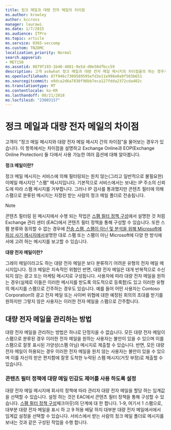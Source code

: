 ```yaml
---
title: 정크 메일과 대량 전자 메일의 차이점
ms.author: krowley
author: kccross
manager: laurawi
ms.date: 1/7/2015
ms.audience: ITPro
ms.topic: article
ms.service: O365-seccomp
ms.custom: TN2DMC
localization_priority: Normal
search.appverid:
- MET150
ms.assetid: 8079f193-1b40-4081-9e5d-d0e50dfbcc59
description: 고객 askwhat 정크 메일과 대량 전자 메일 메시지의 차이점을의 하는 경우가 있습니까? 이 항목의 목적은 차이 파악 하 고 Exchange Online 및 Exchange Online Protection (EOP)에서 모두에 대해 사용할 수 있는 다양 한 옵션에 대 한 정보를 제공 합니다.
ms.openlocfilehash: 87f946c7309589595efd3e11e998e0a9f503b651
ms.sourcegitcommit: e9dca2d6a7838f98bb7eca127fdda2372cda402c
ms.translationtype: MT
ms.contentlocale: ko-KR
ms.lasthandoff: 08/21/2018
ms.locfileid: "23003157"
---
```

# <a name="whats-the-difference-between-junk-email-and-bulk-email"></a>정크 메일과 대량 전자 메일의 차이점

고객이 "정크 메일 메시지와 대량 전자 메일 메시지 간의 차이점"을 물어보는 경우가 있습니다. 이 항목에서는 차이점을 설명하고 Exchange Online과 EOP(Exchange Online Protection) 둘 다에서 사용 가능한 여러 옵션에 대해 알아봅니다.
  
 **정크 메일이란?**
  
정크 메일 메시지는 서비스에 의해 필터링되는 원치 않는(그리고 일반적으로 불필요한) 이메일 메시지인 "스팸" 메시지입니다. 기본적으로 서비스에서는 보내는 IP 주소의 신뢰도에 따라 스팸 메시지를 거부합니다. 그러나 IP 검사를 통과했지만 콘텐츠 필터에 의해 스팸으로 분류된 메시지는 지정된 받는 사람의 정크 메일 폴더로 전송됩니다. 
  
> [!NOTE]
> 콘텐츠 필터링 된 메시지에서 수행 되는 작업은 [스팸 필터 정책 구성](configure-your-spam-filter-policies.md)에서 설명한 것 처럼 Exchange 관리 센터 (EAC)에서 콘텐츠 필터 정책을 통해 구성할 수 있습니다. 또한 스팸 분류와 동의할 수 없는 경우에 [전송 스팸, 스팸이 아닌 및 분석을 위해 Microsoft에 피싱 사기 메시지에서](submit-spam-non-spam-and-phishing-scam-messages-to-microsoft-for-analysis.md)설명한 대로 스팸 또는 스팸이 아닌 Microsoft에 다양 한 방식에서에 고려 하는 메시지를 보고할 수 있습니다. 
  
 **대량 전자 메일이란?**
  
그레이 메일이라고도 하는 대량 전자 메일은 보다 분류하기 어려운 유형의 전자 메일 메시지입니다. 정크 메일은 지속적인 위협인 반면, 대량 전자 메일은 대개 반복적으로 수신되지 않는 광고 또는 마케팅 메시지로 구성됩니다. 사용자에 따라 대량 전자 메일을 원하는 경우(실제로 이들은 이러한 메시지를 받도록 의도적으로 등록함)도 있고 이러한 유형의 메시지를 스팸으로 간주하는 경우도 있습니다. 예를 들어 어떤 사용자는 Contoso Corporation의 광고 전자 메일 또는 사이버 위협에 대한 예정된 회의의 초대를 받기를 원하지만 그렇지 않은 사용자는 이러한 전자 메일을 스팸으로 간주합니다.
  
## <a name="how-to-manage-bulk-email"></a>대량 전자 메일을 관리하는 방법

대량 전자 메일을 관리하는 방법은 하나로 단정지을 수 없습니다. 모든 대량 전자 메일이 스팸으로 분류된 경우 이러한 전자 메일을 원하는 사용자는 불만이 있을 수 있으며 이를 스팸으로 잘못 표시된 가양성(스팸 아님) 메시지로 제출할 수 있습니다. 반면, 모든 대량 전자 메일이 허용되는 경우 이러한 전자 메일을 원치 않는 사용자는 불만이 있을 수 있으며 이를 자신의 받은 편지함에 잘못 도착한 누락된 스팸 메시지(거짓 부정)로 제출할 수 있습니다.
  
### <a name="enable-bulk-mail-sensitivity-control-in-the-content-filter-policy"></a>콘텐츠 필터 정책에 대량 메일 민감도 제어를 사용 하도록 설정

대량 전자 메일 메시지에 회사의 정책에 따라 관리자 대량 전자 메일을 할당 하는 임계값을 선택할 수 있습니다. 설정 하는 것은 EAC에서 콘텐츠 필터 정책을 통해 구성할 수 있습니다. [스팸 필터 정책 구성](configure-your-spam-filter-policies.md)체크아웃)의 단계에 대 한 합니다. 1-9, 여기서 1 스팸으로, 대부분 대량 전자 메일을 표시 하 고 9 허용 배달 하지 대부분 대량 전자 메일에서에서 임계값 설정을 선택할 수 있습니다. 서비스에서 받는 사람의 정크 메일 폴더로 메시지를 보내는 것과 같은 구성된 작업을 수행 합니다. 
  

